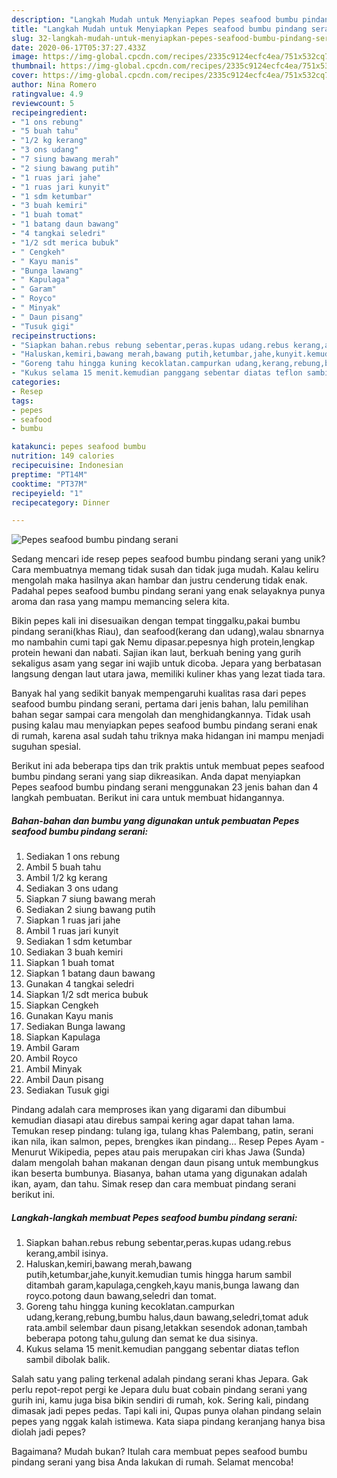 ```yaml
---
description: "Langkah Mudah untuk Menyiapkan Pepes seafood bumbu pindang serani yang Bikin Ngiler"
title: "Langkah Mudah untuk Menyiapkan Pepes seafood bumbu pindang serani yang Bikin Ngiler"
slug: 32-langkah-mudah-untuk-menyiapkan-pepes-seafood-bumbu-pindang-serani-yang-bikin-ngiler
date: 2020-06-17T05:37:27.433Z
image: https://img-global.cpcdn.com/recipes/2335c9124ecfc4ea/751x532cq70/pepes-seafood-bumbu-pindang-serani-foto-resep-utama.jpg
thumbnail: https://img-global.cpcdn.com/recipes/2335c9124ecfc4ea/751x532cq70/pepes-seafood-bumbu-pindang-serani-foto-resep-utama.jpg
cover: https://img-global.cpcdn.com/recipes/2335c9124ecfc4ea/751x532cq70/pepes-seafood-bumbu-pindang-serani-foto-resep-utama.jpg
author: Nina Romero
ratingvalue: 4.9
reviewcount: 5
recipeingredient:
- "1 ons rebung"
- "5 buah tahu"
- "1/2 kg kerang"
- "3 ons udang"
- "7 siung bawang merah"
- "2 siung bawang putih"
- "1 ruas jari jahe"
- "1 ruas jari kunyit"
- "1 sdm ketumbar"
- "3 buah kemiri"
- "1 buah tomat"
- "1 batang daun bawang"
- "4 tangkai seledri"
- "1/2 sdt merica bubuk"
- " Cengkeh"
- " Kayu manis"
- "Bunga lawang"
- " Kapulaga"
- " Garam"
- " Royco"
- " Minyak"
- " Daun pisang"
- "Tusuk gigi"
recipeinstructions:
- "Siapkan bahan.rebus rebung sebentar,peras.kupas udang.rebus kerang,ambil isinya."
- "Haluskan,kemiri,bawang merah,bawang putih,ketumbar,jahe,kunyit.kemudian tumis hingga harum sambil ditambah garam,kapulaga,cengkeh,kayu manis,bunga lawang dan royco.potong daun bawang,seledri dan tomat."
- "Goreng tahu hingga kuning kecoklatan.campurkan udang,kerang,rebung,bumbu halus,daun bawang,seledri,tomat aduk rata.ambil selembar daun pisang,letakkan sesendok adonan,tambah beberapa potong tahu,gulung dan semat ke dua sisinya."
- "Kukus selama 15 menit.kemudian panggang sebentar diatas teflon sambil dibolak balik."
categories:
- Resep
tags:
- pepes
- seafood
- bumbu

katakunci: pepes seafood bumbu 
nutrition: 149 calories
recipecuisine: Indonesian
preptime: "PT14M"
cooktime: "PT37M"
recipeyield: "1"
recipecategory: Dinner

---
```



![Pepes seafood bumbu pindang serani](https://img-global.cpcdn.com/recipes/2335c9124ecfc4ea/751x532cq70/pepes-seafood-bumbu-pindang-serani-foto-resep-utama.jpg)

Sedang mencari ide resep pepes seafood bumbu pindang serani yang unik? Cara membuatnya memang tidak susah dan tidak juga mudah. Kalau keliru mengolah maka hasilnya akan hambar dan justru cenderung tidak enak. Padahal pepes seafood bumbu pindang serani yang enak selayaknya punya aroma dan rasa yang mampu memancing selera kita.

Bikin pepes kali ini disesuaikan dengan tempat tinggalku,pakai bumbu pindang serani(khas Riau), dan seafood(kerang dan udang),walau sbnarnya mo nambahin cumi tapi gak Nemu dipasar.pepesnya high protein,lengkap protein hewani dan nabati. Sajian ikan laut, berkuah bening yang gurih sekaligus asam yang segar ini wajib untuk dicoba. Jepara yang berbatasan langsung dengan laut utara jawa, memiliki kuliner khas yang lezat tiada tara.

Banyak hal yang sedikit banyak mempengaruhi kualitas rasa dari pepes seafood bumbu pindang serani, pertama dari jenis bahan, lalu pemilihan bahan segar sampai cara mengolah dan menghidangkannya. Tidak usah pusing kalau mau menyiapkan pepes seafood bumbu pindang serani enak di rumah, karena asal sudah tahu triknya maka hidangan ini mampu menjadi suguhan spesial.


Berikut ini ada beberapa tips dan trik praktis untuk membuat pepes seafood bumbu pindang serani yang siap dikreasikan. Anda dapat menyiapkan Pepes seafood bumbu pindang serani menggunakan 23 jenis bahan dan 4 langkah pembuatan. Berikut ini cara untuk membuat hidangannya.

<!--inarticleads1-->

##### Bahan-bahan dan bumbu yang digunakan untuk pembuatan Pepes seafood bumbu pindang serani:

1. Sediakan 1 ons rebung
1. Ambil 5 buah tahu
1. Ambil 1/2 kg kerang
1. Sediakan 3 ons udang
1. Siapkan 7 siung bawang merah
1. Sediakan 2 siung bawang putih
1. Siapkan 1 ruas jari jahe
1. Ambil 1 ruas jari kunyit
1. Sediakan 1 sdm ketumbar
1. Sediakan 3 buah kemiri
1. Siapkan 1 buah tomat
1. Siapkan 1 batang daun bawang
1. Gunakan 4 tangkai seledri
1. Siapkan 1/2 sdt merica bubuk
1. Siapkan  Cengkeh
1. Gunakan  Kayu manis
1. Sediakan Bunga lawang
1. Siapkan  Kapulaga
1. Ambil  Garam
1. Ambil  Royco
1. Ambil  Minyak
1. Ambil  Daun pisang
1. Sediakan Tusuk gigi


Pindang adalah cara memproses ikan yang digarami dan dibumbui kemudian diasapi atau direbus sampai kering agar dapat tahan lama. Temukan resep pindang: tulang iga, tulang khas Palembang, patin, serani ikan nila, ikan salmon, pepes, brengkes ikan pindang… Resep Pepes Ayam - Menurut Wikipedia, pepes atau pais merupakan ciri khas Jawa (Sunda) dalam mengolah bahan makanan dengan daun pisang untuk membungkus ikan beserta bumbunya. Biasanya, bahan utama yang digunakan adalah ikan, ayam, dan tahu. Simak resep dan cara membuat pindang serani berikut ini. 

<!--inarticleads2-->

##### Langkah-langkah membuat Pepes seafood bumbu pindang serani:

1. Siapkan bahan.rebus rebung sebentar,peras.kupas udang.rebus kerang,ambil isinya.
1. Haluskan,kemiri,bawang merah,bawang putih,ketumbar,jahe,kunyit.kemudian tumis hingga harum sambil ditambah garam,kapulaga,cengkeh,kayu manis,bunga lawang dan royco.potong daun bawang,seledri dan tomat.
1. Goreng tahu hingga kuning kecoklatan.campurkan udang,kerang,rebung,bumbu halus,daun bawang,seledri,tomat aduk rata.ambil selembar daun pisang,letakkan sesendok adonan,tambah beberapa potong tahu,gulung dan semat ke dua sisinya.
1. Kukus selama 15 menit.kemudian panggang sebentar diatas teflon sambil dibolak balik.


Salah satu yang paling terkenal adalah pindang serani khas Jepara. Gak perlu repot-repot pergi ke Jepara dulu buat cobain pindang serani yang gurih ini, kamu juga bisa bikin sendiri di rumah, kok. Sering kali, pindang dimasak jadi pepes pedas. Tapi kali ini, Qupas punya olahan pindang selain pepes yang nggak kalah istimewa. Kata siapa pindang keranjang hanya bisa diolah jadi pepes? 

Bagaimana? Mudah bukan? Itulah cara membuat pepes seafood bumbu pindang serani yang bisa Anda lakukan di rumah. Selamat mencoba!
